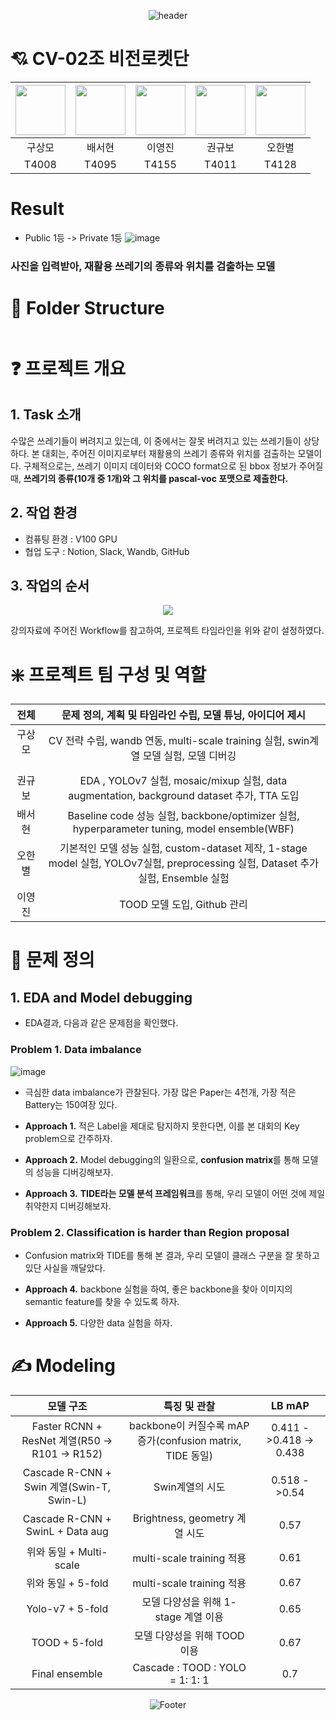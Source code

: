 <div align=center>

![header](https://capsule-render.vercel.app/api?type=waving&text=재활용쓰레기%20검출%20대회&color=7F7FD5&fontColor=FFFFFF&fontSize=50&height=200)

</div> 

# 💘 CV-02조 비전로켓단

<div align=center>

|<img src="https://user-images.githubusercontent.com/72690566/200118081-7f8e4279-04ef-4269-abde-80b9ea89e87a.png" width="80">|<img src="https://user-images.githubusercontent.com/72690566/200118119-d21769d2-ff0d-4e15-9e6d-aa863e700f36.png" width="80">|<img src="https://user-images.githubusercontent.com/72690566/200118141-2de150f1-98cb-4cbd-8ce8-419c1ebb0678.png" width="80">|<img src="https://user-images.githubusercontent.com/72690566/200118162-f25ae93e-18c1-462f-8298-c6ff5c95ee79.png" width="80">|<img src="https://user-images.githubusercontent.com/72690566/200118175-ba5859db-5a2f-4457-a8e2-878f8cc1140e.png" width="80">|
|:---:|:---:|:---:|:---:|:---:|
|구상모|배서현|이영진|권규보|오한별|
|T4008|T4095|T4155|T4011|T4128|

</div>

# Result
- Public 1등 -> Private 1등
![image](https://user-images.githubusercontent.com/81371318/210516357-69bf1b27-7794-4417-be62-5b75d56dae96.png)


### 사진을 입력받아, 재활용 쓰레기의 종류와 위치를 검출하는 모델


# 🌳 Folder Structure
```
```


# ❓ 프로젝트 개요

## 1. Task 소개

수많은 쓰레기들이 버려지고 있는데, 이 중에서는 잘못 버려지고 있는 쓰레기들이 상당하다.
본 대회는, 주어진 이미지로부터 재활용의 쓰레기 종류와 위치를 검출하는 모델이다.
구체적으로는, 쓰레기 이미지 데이터와 COCO format으로 된 bbox 정보가 주어질 때, **쓰레기의 종류(10개 중 1개)와 그 위치를 pascal-voc 포맷으로 제출한다.**

## 2. 작업 환경

- 컴퓨팅 환경 : V100 GPU
- 협업 도구 : Notion, Slack, Wandb, GitHub

## 3. 작업의 순서

<div align=center>

<img src="https://user-images.githubusercontent.com/72690566/200120015-b52eb581-764f-41b0-80fe-b083d9accd0f.png">

</div>
  
강의자료에 주어진 Workflow를 참고하여, 프로젝트 타임라인을 위와 같이 설정하였다.

# ❇️ 프로젝트 팀 구성 및 역할

<div align=center>

|전체|문제 정의, 계획 및 타임라인 수립, 모델 튜닝, 아이디어 제시|
|:----------:|:------:|
|구상모 &nbsp;&nbsp;&nbsp;&nbsp;|CV 전략 수립, wandb 연동, multi-scale training 실험, swin계열 모델 실험, 모델 디버깅|
|권규보|EDA , YOLOv7 실험, mosaic/mixup 실험, data augmentation, background dataset 추가, TTA 도입|
|배서현|Baseline code 성능 실험, backbone/optimizer 실험, hyperparameter tuning, model ensemble(WBF)|
|오한별|기본적인 모델 성능 실험, custom-dataset 제작, 1-stage model 실험, YOLOv7실험, preprocessing 실험, Dataset 추가 실험, Ensemble 실험|
|이영진|TOOD 모델 도입, Github 관리|

</div>
</div>

# **🔑 문제 정의**

## 1. EDA and Model debugging

- EDA결과, 다음과 같은 문제점을 확인했다.

### Problem 1.  Data imbalance

![image](https://user-images.githubusercontent.com/81371318/210517895-4fc15ed4-4a8a-400c-8c29-67fa9c10b4d0.png)

- 극심한 data imbalance가 관찰된다. 가장 많은 Paper는 4천개, 가장 적은 Battery는 150여장 있다.

- **Approach 1.** 적은 Label을 제대로 탐지하지 못한다면, 이를 본 대회의 Key problem으로 간주하자.

- **Approach 2.** Model debugging의 일환으로, **confusion matrix**를 통해 모델의 성능을 디버깅해보자.

- **Approach 3.** **TIDE라는 모델 분석 프레임워크**를 통해, 우리 모델이 어떤 것에 제일 취약한지 디버깅해보자.


### Problem 2. Classification is harder than Region proposal

- Confusion matrix와 TIDE를 통해 본 결과, 우리 모델이 클래스 구분을 잘 못하고 있단 사실을 깨달았다.

- **Approach 4.** backbone 실험을 하여, 좋은 backbone을 찾아 이미지의 semantic feature를 찾을 수 있도록 하자.
- **Approach 5.** 다양한 data 실험을 하자.


# ✍️ Modeling

<div align=center>

|모델 구조    |특징 및 관찰 | LB mAP|
|:----------:|:------:|:------:|
|Faster RCNN + ResNet 계열(R50 -> R101 -> R152)| backbone이 커질수록 mAP 증가(confusion matrix, TIDE 동일) | 0.411 ->0.418 -> 0.438 |
|Cascade R-CNN + Swin 계열(Swin-T, Swin-L) | Swin계열의 시도 | 0.518 ->0.54 |
|Cascade R-CNN + SwinL + Data aug | Brightness, geometry 계열 시도 | 0.57|
|위와 동일 + Multi-scale | multi-scale training 적용 | 0.61|
|위와 동일 + 5-fold | multi-scale training 적용 | 0.67|
|Yolo-v7 + 5-fold | 모델 다양성을 위해 1-stage 계열 이용 | 0.65|
|TOOD + 5-fold | 모델 다양성을 위해 TOOD 이용 | 0.67|
|Final ensemble | Cascade : TOOD : YOLO = 1: 1: 1 | 0.7|

</div>

</div>

<div align=center>  

![Footer](https://capsule-render.vercel.app/api?type=waving&color=7F7FD5&fontColor=FFFFFF&height=200&section=footer)

</div>
